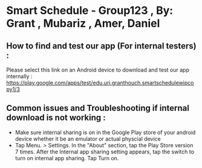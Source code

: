 # Smart Schedule - Group123 , By: Grant , Mubariz , Amer, Daniel

## How to find and test our app (For internal testers) : 
Please select this link on an Android device to download and test our app internally : 
https://play.google.com/apps/test/edu.uri.granthouch.smartschedulewipcopy1/3

## Common issues and Troubleshooting if internal download is not working : 
 - Make sure internal sharing is on in the Google Play store of your android device whether it be an emulator or actual physcial device
 -  Tap Menu. > Settings. In the "About" section, tap the Play Store version 7 times. After the Internal app sharing setting appears, tap the switch to turn on internal app sharing. Tap Turn on.
   
